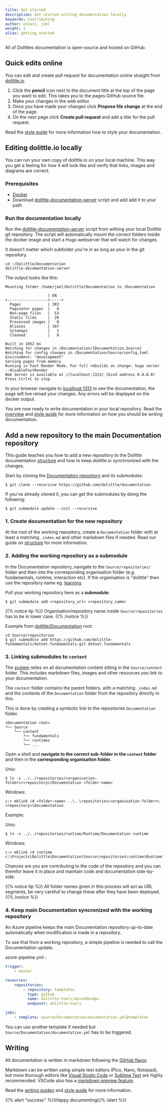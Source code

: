 ```yaml
---
title: Get started
description: Get started writing documentation locally
keywords: Contributing
author: einari, joel
weight: 1
alias: getting_started
---
```


All of Dolittles documentation is open-source and hosted on GitHub.

## Quick edits online
You can edit and create pull request for documentation online straight from [dolittle.io](https://dolittle.io/).

1. Click the **pencil** icon next to the document title at the top of the page you want to edit. This takes you to the pages GitHub source file.
2. Make your changes in the web editor.
3. Once you have made your changes click **Propose file change** at the end of the page.
4. On the next page click **Create pull request** and add a title for the pull request.

Read the [style guide](./style_guide) for more information how to style your documentation.

## Editing dolittle.io locally
You can run your own copy of dolittle.io on your local machine. This way you get a feeling for how it will look like and verify that links, images and diagrams are correct.

### Prerequisites
* [Docker](https://www.docker.com/get-started)
* Download [dolittle-documentation-server](https://github.com/dolittle/Development/blob/master/Source/Documentation/dolittle-documentation-server) script and add add it to your path

### Run the documentation locally

Run the [dolittle-documentation-server](https://github.com/dolittle/Development/blob/master/Source/Documentation/dolittle-documentation-server) script from withing your local Dolittle git repository. The script will automatically mount the correct folders inside the docker image and start a Hugo webserver that will watch for changes.

It doesn't matter which subfolder you're in as long as your in the git repository.

```
cd ~/Dolittle/Documentation
dolittle-documentation-server
```

The output looks like this:
```shell
Mounting folder /home/joel/Dolittle/Documentation to /Documentation

                   | EN
+------------------+-----+
  Pages            | 383
  Paginator pages  |   0
  Non-page files   |  53
  Static files     |  26
  Processed images |   0
  Aliases          | 107
  Sitemaps         |   1
  Cleaned          |   0

Built in 1052 ms
Watching for changes in /Documentation/{Documentation,Source}
Watching for config changes in /Documentation/Source/config.toml
Environment: "development"
Serving pages from memory
Running in Fast Render Mode. For full rebuilds on change: hugo server --disableFastRender
Web Server is available at //localhost:1313/ (bind address 0.0.0.0)
Press Ctrl+C to stop

```

In your browser navigate to [localhost:1313](localhost:1313) to see the documentation, the page will live reload your changes. Any errors will be displayed on the docker output.

You are now ready to write documentation in your local repository. Read the [overview](./overview.md) and [style guide](./style_guide) for more information on how you should be writing documentation.

## Add a new repository to the main Documentation repository

This guide teaches you how to add a new repository to the Dolittle documentation [structure](./structure) and how to keep dolittle.io synchronized with the changes.

Start by cloning the [Documentation repository](https://github.com/dolittle/Documentation) and its submodules:

```shell
$ git clone --recursive https://github.com/dolittle/documentation
```

If you've already cloned it, you can get the submodules by doing the following:

```shell
$ git submodule update --init --recursive
```

### 1. Create documentation for the new repository

At the root of the working repository, create a `Documentation` folder with at least a matching `_index.md` and other
markdown files if needed. Read our guide on [structure](./structure) for more information.

### 2. Adding the working repository as a submodule

In the Documentation repository, navigate to the `Source/repositories/` folder and then into the corresponding organisation folder (e.g. fundamentals, runtime, interaction etc). If the organisation is "dolittle" then use the repository name eg. [learning](https://github.com/dolittle/Learning).

Pull your working repository here as a **submodule**:

```shell
$ git submodule add <repository_url> <repository_name>
```

{{% notice tip %}}
Organisation/repository name inside `Source/repositories` has to be in lower case.
{{% /notice %}}

Example from [dolittle/Documentation](https://github.com/dolittle/Documentation) root:

```shell
cd Source/repositories
$ git submodule add https://github.com/dolittle-fundamentals/dotnet.fundamentals.git dotnet.fundamentals
```

### 3. Linking submodules to `content`

The [system](./structure) relies on all documentation content sitting in the `Source/content` folder. This includes markdown files, images and other resources you link to your documentation.

The `content` folder contains the parent folders, with a matching `_index.md` and the contents of the `Documentation` folder from the repository directly in this.

This is done by creating a symbolic link to the repositories `Documentation` folder.


```
<Documentation root>
└── Source
    └── content
        └── fundamentals
        └── runtimes
        └── ...
```

Open a shell and **navigate to the correct sub-folder in the `content` folder** and then in the **corresponding organisation folder.**

Unix:

```shell
$ ln -s ../../repositories/<organisation-folder>/<repository>/Documentation <folder-name>
```

Windows:

```shell
c:> mklink /d <folder-name> ..\..\repositories\<organisation-folder>\<repository>\Documentation
```

Example:

Unix:

```shell
$ ln -s ../../repositories/runtime/Runtime/Documentation runtime
```

Windows:

```shell
c:> mklink /d runtime c:\Projects\Dolittle\Documentation\Source\repositories\runtime\Runtime\Documentation
```

Chances are you are contributing to the code of the repository and you can therefor leave it in place and maintain
code and documentation side-by-side.

{{% notice tip %}}
All folder names given in this process will act as URL segments, be very carefull to change these after they have been deployed.
{{% /notice %}}

### 4. Keep main Documentation syncronized with the working repository

An Azure pipeline keeps the main Documentation repository up-to-date automatically when modification is made in a repository.

To use that from a working repository, a simple pipeline is needed to call the Documentation update.

azure-pipeline.yml :

```yml
trigger:
    - master

resources:
    repositories:
        - repository: templates
          type: github
          name: dolittle-tools/AzureDevOps
          endpoint: dolittle-tools

jobs:
    - template: Source/Documentation/documentation.yml@templates
```

You can use another template if needed but `Source/Documentation/documentation.yml` has to be triggered.

## Writing

All documentation is written in markdown following the [GitHub flavor](https://github.github.com/gfm/). 

Markdown can be written using simple text editors (Pico, Nano, Notepad), but more thorough editors like [Visual Studio Code](http://code.visualstudio.com/) or [Sublime Text](http://sublimetext.com) are highly recommended. VSCode also has a [markdown preview feature](https://code.visualstudio.com/Docs/languages/markdown).

Read the [writing guiden](./writing_guide) and [style guide](./style_guide) for more information.

{{% alert "success" %}}Happy documenting{{% /alert %}}
